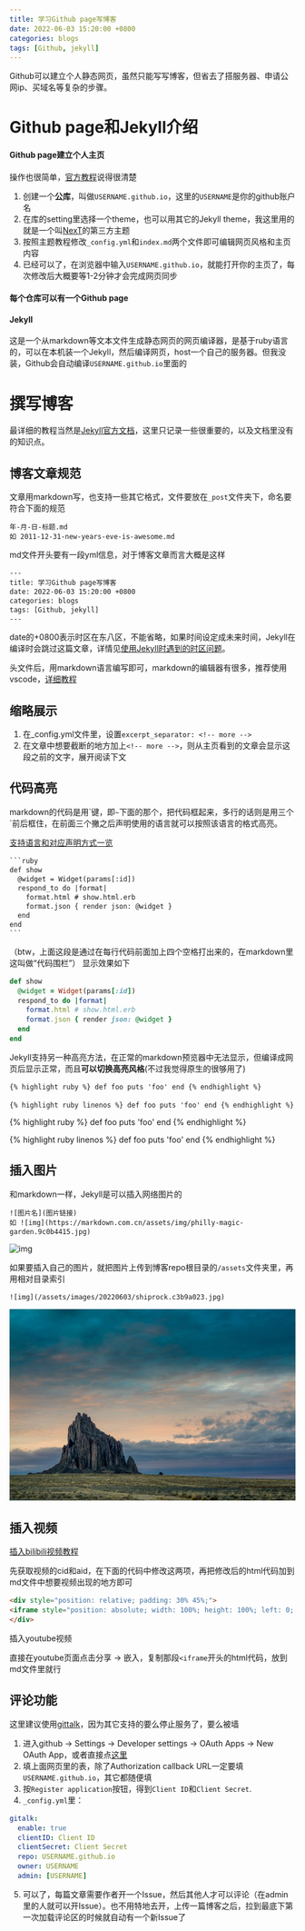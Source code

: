 ```yaml
---
title: 学习Github page写博客
date: 2022-06-03 15:20:00 +0800
categories: blogs
tags: [Github, jekyll]
---
```


Github可以建立个人静态网页，虽然只能写写博客，但省去了搭服务器、申请公网ip、买域名等复杂的步骤。

<!-- more -->

# Github page和Jekyll介绍

#### Github page建立个人主页

操作也很简单，[官方教程](https://pages.github.com/)说得很清楚

1. 创建一个**公库**，叫做`USERNAME.github.io`，这里的`USERNAME`是你的github账户名
2. 在库的setting里选择一个theme，也可以用其它的Jekyll theme，我这里用的就是一个叫[NexT](https://github.com/Simpleyyt/jekyll-theme-next)的第三方主题
3. 按照主题教程修改`_config.yml`和`index.md`两个文件即可编辑网页风格和主页内容
4. 已经可以了，在浏览器中输入`USERNAME.github.io`，就能打开你的主页了，每次修改后大概要等1-2分钟才会完成网页同步

#### 每个仓库可以有一个Github page



#### Jekyll

这是一个从markdown等文本文件生成静态网页的网页编译器，是基于ruby语言的，可以在本机装一个Jekyll，然后编译网页，host一个自己的服务器。但我没装，Github会自动编译`USERNAME.github.io`里面的


# 撰写博客

最详细的教程当然是[Jekyll官方文档](http://jekyllcn.com/docs/posts/)，这里只记录一些很重要的，以及文档里没有的知识点。

## 博客文章规范

文章用markdown写，也支持一些其它格式，文件要放在`_post`文件夹下，命名要符合下面的规范

```
年-月-日-标题.md
如 2011-12-31-new-years-eve-is-awesome.md
```

md文件开头要有一段yml信息，对于博客文章而言大概是这样

    ---
    title: 学习Github page写博客
    date: 2022-06-03 15:20:00 +0800
    categories: blogs
    tags: [Github, jekyll]
    ---

date的+0800表示时区在东八区，不能省略，如果时间设定成未来时间，Jekyll在编译时会跳过这篇文章，详情见[使用Jekyll时遇到的时区问题](https://changwh.github.io/2019/03/17/timezone-issue-in-jekyll/#:~:text=%E5%9B%A0%E6%AD%A4%EF%BC%8Cjekyll%E9%BB%98%E8%AE%A4%E4%BD%BF%E7%94%A8UTC%E6%97%B6%E9%97%B4%E3%80%82)。

头文件后，用markdown语言编写即可，markdown的编辑器有很多，推荐使用vscode，[详细教程]()

## 缩略展示

1. 在_config.yml文件里，设置`excerpt_separator: <!-- more -->`
2. 在文章中想要截断的地方加上`<!-- more -->`，则从主页看到的文章会显示这段之前的文字，展开阅读下文


## 代码高亮

markdown的代码是用\`键，即`~`下面的那个，把代码框起来，多行的话则是用三个\`前后框住，在前面三个撇之后声明使用的语言就可以按照该语言的格式高亮。

[支持语言和对应声明方式一览](https://blog.csdn.net/u012102104/article/details/78950290)


    ```ruby
    def show
      @widget = Widget(params[:id])
      respond_to do |format|
        format.html # show.html.erb
        format.json { render json: @widget }
      end
    end
    ```

（btw，上面这段是通过在每行代码前面加上四个空格打出来的，在markdown里这叫做“代码围栏”）
显示效果如下

```ruby
def show
  @widget = Widget(params[:id])
  respond_to do |format|
    format.html # show.html.erb
    format.json { render json: @widget }
  end
end
```

Jekyll支持另一种高亮方法，在正常的markdown预览器中无法显示，但编译成网页后显示正常，而且**可以切换高亮风格**(不过我觉得原生的很够用了)

```
{% highlight ruby %} def foo puts 'foo' end {% endhighlight %}

{% highlight ruby linenos %} def foo puts 'foo' end {% endhighlight %}
```

{% highlight ruby %} def foo puts 'foo' end {% endhighlight %}

{% highlight ruby linenos %} def foo puts 'foo' end {% endhighlight %}

## 插入图片

和markdown一样，Jekyll是可以插入网络图片的

    ![图片名](图片链接)
    如 ![img](https://markdown.com.cn/assets/img/philly-magic-garden.9c0b4415.jpg)

![img](https://markdown.com.cn/assets/img/philly-magic-garden.9c0b4415.jpg) 

如果要插入自己的图片，就把图片上传到博客repo根目录的`/assets`文件夹里，再用相对目录索引

    ![img](/assets/images/20220603/shiprock.c3b9a023.jpg)

![img](/assets/images/20220603/shiprock.c3b9a023.jpg)

## 插入视频

[插入bilibili视频教程](https://www.cnblogs.com/wkfvawl/p/12268980.html)

先获取视频的cid和aid，在下面的代码中修改这两项，再把修改后的html代码加到md文件中想要视频出现的地方即可

```html
<div style="position: relative; padding: 30% 45%;">
<iframe style="position: absolute; width: 100%; height: 100%; left: 0; top: 0;" src="https://player.bilibili.com/player.html?cid=145147963&aid=84267566&page=1&as_wide=1&high_quality=1&danmaku=1" frameborder="no" scrolling="no"></iframe>
</div>
```

<!-- <div style="position: relative; padding: 30% 45%;">
<iframe style="position: absolute; width: 100%; height: 100%; left: 0; top: 0;" src="https://player.bilibili.com/player.html?cid=145147963&aid=84267566&page=1&as_wide=1&high_quality=1&danmaku=1" frameborder="no" scrolling="no"></iframe>
</div> -->

插入youtube视频

直接在youtube页面点击分享 -> 嵌入，复制那段`<iframe`开头的html代码，放到md文件里就行

## 评论功能

这里建议使用[gittalk](https://github.com/gitalk/gitalk/blob/master/readme-cn.md)，因为其它支持的要么停止服务了，要么被墙

1. 进入github -> Settings -> Developer settings -> OAuth Apps -> New OAuth App，或者直接点[这里](https://github.com/settings/applications/new)
2. 填上面网页里的表，除了Authorization callback URL一定要填`USERNAME.github.io`，其它都随便填
3. 按`Register application`按钮，得到`Client ID`和`Client Secret`.
4. `_config.yml`里：
```yml
gitalk:
  enable: true
  clientID: Client ID
  clientSecret: Client Secret
  repo: USERNAME.github.io
  owner: USERNAME
  admin: [USERNAME]
```
5. 可以了，每篇文章需要作者开一个Issue，然后其他人才可以评论（在admin里的人就可以开Issue）。也不用特地去开，上传一篇博客之后，拉到最底下第一次加载评论区的时候就自动有一个新Issue了


